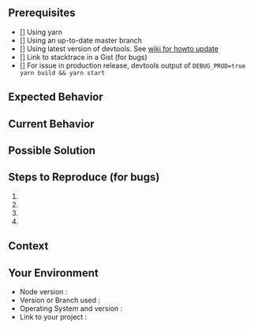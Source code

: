 <!--- Provide a general summary of the issue in the Title above -->

## Prerequisites

- [] Using yarn
- [] Using an up-to-date master branch
- [] Using latest version of devtools. See [wiki for howto update](https://github.com/electron-react-boilerplate/electron-react-boilerplate/wiki/DevTools)
- [] Link to stacktrace in a Gist (for bugs)
- [] For issue in production release, devtools output of `DEBUG_PROD=true yarn build && yarn start`

## Expected Behavior

<!--- If you're describing a bug, tell us what should happen -->
<!--- If you're suggesting a change/improvement, tell us how it should work -->

## Current Behavior

<!--- If describing a bug, tell us what happens instead of the expected behavior -->
<!--- If suggesting a change/improvement, explain the difference from current behavior -->

## Possible Solution

<!--- Not obligatory, but suggest a fix/reason for the bug, -->
<!--- or ideas how to implement the addition or change -->

## Steps to Reproduce (for bugs)

<!--- Provide a link to a live example, or an unambiguous set of steps to -->
<!--- reproduce this bug. Include code to reproduce, if relevant -->

1.

2.

3.

4.

## Context

<!--- How has this issue affected you? What are you trying to accomplish? -->
<!--- Did you make any changes to the boilerplate after cloning it? -->
<!--- Providing context helps us come up with a solution that is most useful in the real world -->

## Your Environment

<!--- Include as many relevant details about the environment you experienced the bug in -->

- Node version :
- Version or Branch used :
- Operating System and version :
- Link to your project :
